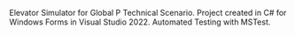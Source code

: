 Elevator Simulator for Global P Technical Scenario.
Project created in C# for Windows Forms in Visual Studio 2022.
Automated Testing with MSTest.
